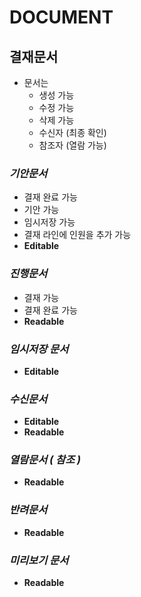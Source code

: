 # DOCUMENT

## 결재문서 
- 문서는 
    - 생성 가능
    - 수정 가능
    - 삭제 가능
    - 수신자 (최종 확인)
    - 참조자 (열람 가능)
    

### *기안문서*
- 결재 완료 가능
- 기안 가능
- 임시저장 가능  
- 결재 라인에 인원을 추가 가능
- **Editable**

### *진행문서*
- 결재 가능
- 결재 완료 가능
- **Readable**

### *임시저장 문서*
- **Editable**

### *수신문서*
- **Editable**
- **Readable**

### *열람문서 ( 참조 )*
- **Readable**

### *반려문서*
- **Readable**

### *미리보기 문서*
- **Readable**
